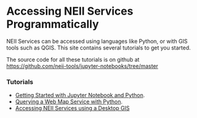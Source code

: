 # Accessing NEII Services Programmatically #

NEII Services can be accessed using languages like Python, or with GIS tools such as QGIS. This site contains several tutorials to get you started. 

The source code for all these tutorials is on github at https://github.com/neii-tools/jupyter-notebooks/tree/master

### Tutorials ###

* [Getting Started with Jupyter Notebook and Python](GettingStarted.html).
* [Querying a Web Map Service with Python](WMSExample.html).
* [Accessing NEII Services using a Desktop GIS](QGISExample.html)
